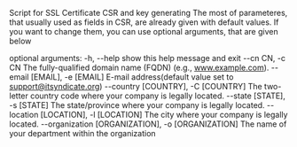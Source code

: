 Script for SSL Certificate CSR and key generating The most of parameteres,
that usually used as fields in CSR, are already given with default values. If
you want to change them, you can use optional arguments, that are given below

optional arguments:
  -h, --help            show this help message and exit
  --cn CN, -c CN        The fully-qualified domain name (FQDN) (e.g.,
                        www.example.com).
  --email [EMAIL], -e [EMAIL]
                        E-mail address(default value set to support@itsyndicate.org)
  --country [COUNTRY], -C [COUNTRY]
                        The two-letter country code where your company is
                        legally located.
  --state [STATE], -s [STATE]
                        The state/province where your company is legally
                        located.
  --location [LOCATION], -l [LOCATION]
                        The city where your company is legally located.
  --organization [ORGANIZATION], -o [ORGANIZATION]
                        The name of your department within the organization
